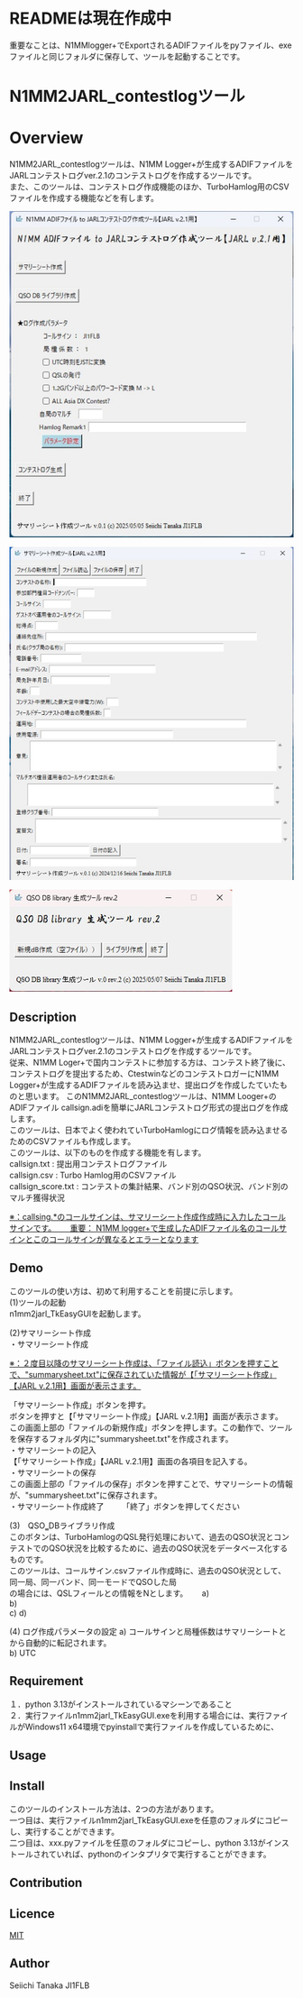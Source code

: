 # READMEは現在作成中  

重要なことは、N1MMlogger+でExportされるADIFファイルをpyファイル、exeファイルと同じフォルダに保存して、ツールを起動することです。

N1MM2JARL_contestlogツール
====

# Overview

N1MM2JARL_contestlogツールは、N1MM Logger+が生成するADIFファイルをJARLコンテストログver.2.1のコンテストログを作成するツールです。  
また、このツールは、コンテストログ作成機能のほか、TurboHamlog用のCSVファイルを作成する機能などを有します。  
  
!["図1"](/image/1.jpg)   

!["図2"](/image/2.jpg)

!["図3"](/image/3.jpg)

## Description

N1MM2JARL_contestlogツールは、N1MM Logger+が生成するADIFファイルをJARLコンテストログver.2.1のコンテストログを作成するツールです。  
従来、N1MM Loger+で国内コンテストに参加する方は、コンテスト終了後に、コンテストログを提出するため、CtestwinなどのコンテストロガーにN1MM Logger+が生成するADIFファイルを読み込ませ、提出ログを作成したていたものと思います。
このN1MM2JARL_contestlogツールは、N1MM Looger+のADIFファイル callsign.adiを簡単にJARLコンテストログ形式の提出ログを作成します。  
このツールは、日本でよく使われていTurboHamlogにログ情報を読み込ませるためのCSVファイルも作成します。  
このツールは、以下のものを作成する機能を有します。  
callsign.txt  : 提出用コンテストログファイル  
callsign.csv  : Turbo Hamlog用のCSVファイル  
callsign_score.txt : コンテストの集計結果、バンド別のQSO状況、バンド別のマルチ獲得状況  
  
<ins>※：callsing.*のコールサインは、サマリーシート作成作成時に入力したコールサインです。　　
重要： N1MM logger+で生成したADIFファイル名のコールサインとこのコールサインが異なるとエラーとなります</ins>  
  


## Demo

このツールの使い方は、初めて利用することを前提に示します。  
(1)ツールの起動  
n1mm2jarl_TkEasyGUIを起動します。  

(2)サマリーシート作成  
・サマリーシート作成   

<ins>※：２度目以降のサマリーシート作成は、「ファイル読込」ボタンを押すことで、"summarysheet.txt"に保存されていた情報が【「サマリーシート作成」【JARL v.2.1用】画面が表示さます。 </ins>  

「サマリーシート作成」ボタンを押す。  
ボタンを押すと【「サマリーシート作成」【JARL v.2.1用】画面が表示さます。  
この画面上部の「ファイルの新規作成」ボタンを押します。この動作で、ツールを保存するフォルダ内に"summarysheet.txt"を作成されます。  
・サマリーシートの記入  
【「サマリーシート作成」【JARL v.2.1用】画面の各項目を記入する。  
・サマリーシートの保存  
この画面上部の「ファイルの保存」ボタンを押すことで、サマリーシートの情報が、"summarysheet.txt"に保存されます。  
・サマリーシート作成終了　　
「終了」ボタンを押してください　　

(3)　QSO‗DBライブラリ作成  
このボタンは、TurboHamlogのQSL発行処理において、過去のQSO状況とコンテストでのQSO状況を比較するために、過去のQSO状況をデータベース化するものです。  
このツールは、コールサイン.csvファイル作成時に、過去のQSO状況として、  
  同一局、同一バンド、同一モードでQSOした局  
の場合には、QSLフィールとの情報をNとします。　　
a)  
b)  
c)
d)  

(4) ログ作成パラメータの設定
a) コールサインと局種係数はサマリーシートとから自動的に転記されます。  
b) UTC  


## Requirement

１．python 3.13がインストールされているマシーンであること  
２．実行ファイルn1mm2jarl_TkEasyGUI.exeを利用する場合には、実行ファイルがWindows11 x64環境でpyinstallで実行ファイルを作成しているために、
## Usage


## Install

このツールのインストール方法は、2つの方法があります。  
一つ目は、実行ファイルn1mm2jarl_TkEasyGUI.exeを任意のフォルダにコピーし、実行することができます。  
二つ目は、xxx.pyファイルを任意のフォルダにコピーし、python 3.13がインストールされていれば、pythonのインタプリタで実行することができます。  


## Contribution

## Licence

[MIT](https://github.com/tcnksm/tool/blob/master/LICENCE)

## Author

Seiichi Tanaka JI1FLB


